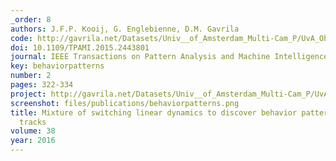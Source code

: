 ```yaml
---
_order: 8
authors: J.F.P. Kooij, G. Englebienne, D.M. Gavrila
code: http://gavrila.net/Datasets/Univ__of_Amsterdam_Multi-Cam_P/UvA_Object_Track_Analysis_Soft/uva_object_track_analysis_soft.html
doi: 10.1109/TPAMI.2015.2443801
journal: IEEE Transactions on Pattern Analysis and Machine Intelligence (T-PAMI)
key: behaviorpatterns
number: 2
pages: 322-334
project: http://gavrila.net/Datasets/Univ__of_Amsterdam_Multi-Cam_P/UvA_Object_Track_Analysis_Soft/uva_object_track_analysis_soft.html
screenshot: files/publications/behaviorpatterns.png
title: Mixture of switching linear dynamics to discover behavior patterns in object
  tracks
volume: 38
year: 2016
---
```


